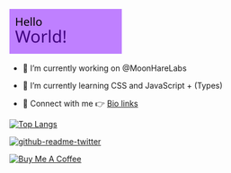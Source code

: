 [![Hello World](https://github.com/ksenginew/ksenginew/raw/main/header.svg)](#nolink)

- 🔭 I’m currently working on @MoonHareLabs  

- 🌱 I’m currently learning CSS and JavaScript + (Types)    

- 💌 Connect with me 👉 [Bio links](https://bio.link/ksengine)

[![Top Langs](https://github-readme-stats.vercel.app/api/top-langs/?username=ksenginew&layout=compact)](#nolink)

[![github-readme-twitter](https://github-readme-twitter.gazf.vercel.app/api?id=ksengine)](https://twitter.com/ksengine)

[![Buy Me A Coffee](https://cdn.buymeacoffee.com/buttons/v2/default-yellow.png)](https://www.buymeacoffee.com/ksengine)

